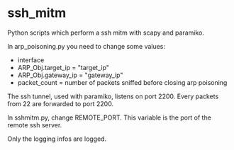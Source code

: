 # ssh_mitm
Python scripts which perform a ssh mitm with scapy and paramiko.

In arp_poisoning.py you need to change some values:
- interface
- ARP_Obj.target_ip = "target_ip"
- ARP_Obj.gateway_ip = "gateway_ip"
- packet_count = number of packets sniffed before closing arp poisoning

The ssh tunnel, used with paramiko, listens on port 2200. Every packets from 22 are forwarded to port 2200.

In sshmitm.py, change REMOTE_PORT. This variable is the port of the remote ssh server.

Only the logging infos are logged.
